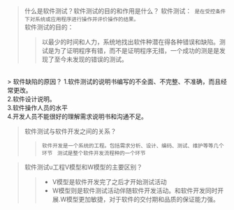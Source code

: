 
> 什么是软件测试？软件测试的目的和作用是什么？
> 软件测试：```
是在受控条件下对系统或应用程序进行操作并评价操作的结果。```<br/>
> 软件测试的目的：
>>以最少的时间和人力，系统地找出软件种潜在得各种错误和缺陷。测试是为了证明程序有错，而不是证明程序无措，一个成功的测是是发现了至今未发现的错误的测试。
 <br/>
> 软件缺陷的原因？
	1.软件测试的说明书编写的不全面、不完整、不准确，而且经常更改。<br/>
	2.软件设计说明。<br/>
	3.软件操作人员的水平<br/>
	4.开发人员不能很好的理解需求说明书和沟通不足。

> 软件测试与软件开发之间的关系？
> > ``` 软件开发是一个系统的工程。包括需求分析、设计、编码、测试、维护等等几个环节 ```
> > ``` 测试是整个软件开发流程种的一个环节```

> 软件测试u工程V模型和W模型的主要区别？
>>  *  V模型是软件开发完了之后才开始测试活动
>>  *  W模型则是软件测试活动伴随软件开发活动。和软件开发同时开展.W模型更加敏捷，对于软件的交付期和品质的保证能力强。


